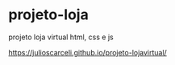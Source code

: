 # projeto-loja
 projeto loja virtual html, css e js


https://julioscarceli.github.io/projeto-lojavirtual/



